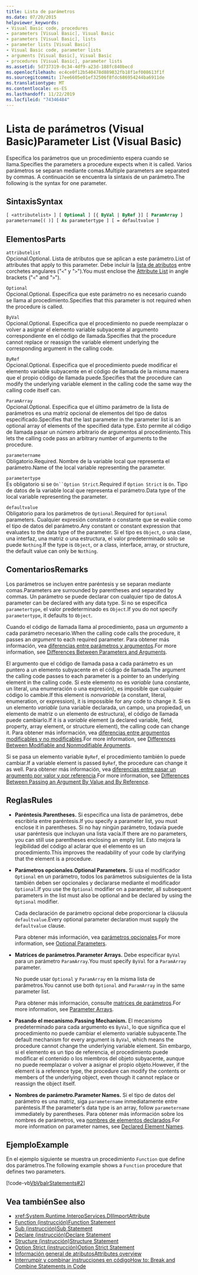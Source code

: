 ```yaml
---
title: Lista de parámetros
ms.date: 07/20/2015
helpviewer_keywords:
- Visual Basic code, procedures
- parameters [Visual Basic], Visual Basic
- parameters [Visual Basic], lists
- parameter lists [Visual Basic]
- Visual Basic code, parameter lists
- arguments [Visual Basic], Visual Basic
- procedures [Visual Basic], parameter lists
ms.assetid: 5d737319-0c34-4df9-a23d-188fc840becd
ms.openlocfilehash: ec4ce0f12b540478d889832fb18f1ef008613f1f
ms.sourcegitcommit: 17ee6605e01ef32506f8fdc686954244ba6911de
ms.translationtype: MT
ms.contentlocale: es-ES
ms.lasthandoff: 11/22/2019
ms.locfileid: "74346484"
---
```

# <a name="parameter-list-visual-basic"></a><span data-ttu-id="cd10d-102">Lista de parámetros (Visual Basic)</span><span class="sxs-lookup"><span data-stu-id="cd10d-102">Parameter List (Visual Basic)</span></span>

<span data-ttu-id="cd10d-103">Especifica los parámetros que un procedimiento espera cuando se llama.</span><span class="sxs-lookup"><span data-stu-id="cd10d-103">Specifies the parameters a procedure expects when it is called.</span></span> <span data-ttu-id="cd10d-104">Varios parámetros se separan mediante comas.</span><span class="sxs-lookup"><span data-stu-id="cd10d-104">Multiple parameters are separated by commas.</span></span> <span data-ttu-id="cd10d-105">A continuación se encuentra la sintaxis de un parámetro.</span><span class="sxs-lookup"><span data-stu-id="cd10d-105">The following is the syntax for one parameter.</span></span>

## <a name="syntax"></a><span data-ttu-id="cd10d-106">Sintaxis</span><span class="sxs-lookup"><span data-stu-id="cd10d-106">Syntax</span></span>

```vb
[ <attributelist> ] [ Optional ] [{ ByVal | ByRef }] [ ParamArray ]
parametername[( )] [ As parametertype ] [ = defaultvalue ]
```

## <a name="parts"></a><span data-ttu-id="cd10d-107">Elementos</span><span class="sxs-lookup"><span data-stu-id="cd10d-107">Parts</span></span>

`attributelist`  
<span data-ttu-id="cd10d-108">Opcional.</span><span class="sxs-lookup"><span data-stu-id="cd10d-108">Optional.</span></span> <span data-ttu-id="cd10d-109">Lista de atributos que se aplican a este parámetro.</span><span class="sxs-lookup"><span data-stu-id="cd10d-109">List of attributes that apply to this parameter.</span></span> <span data-ttu-id="cd10d-110">Debe incluir la [lista de atributos](../../../visual-basic/language-reference/statements/attribute-list.md) entre corchetes angulares ("`<`" y "`>`").</span><span class="sxs-lookup"><span data-stu-id="cd10d-110">You must enclose the [Attribute List](../../../visual-basic/language-reference/statements/attribute-list.md) in angle brackets ("`<`" and "`>`").</span></span>

`Optional`  
<span data-ttu-id="cd10d-111">Opcional.</span><span class="sxs-lookup"><span data-stu-id="cd10d-111">Optional.</span></span> <span data-ttu-id="cd10d-112">Especifica que este parámetro no es necesario cuando se llama al procedimiento.</span><span class="sxs-lookup"><span data-stu-id="cd10d-112">Specifies that this parameter is not required when the procedure is called.</span></span>

`ByVal`  
<span data-ttu-id="cd10d-113">Opcional.</span><span class="sxs-lookup"><span data-stu-id="cd10d-113">Optional.</span></span> <span data-ttu-id="cd10d-114">Especifica que el procedimiento no puede reemplazar o volver a asignar el elemento variable subyacente al argumento correspondiente en el código de llamada.</span><span class="sxs-lookup"><span data-stu-id="cd10d-114">Specifies that the procedure cannot replace or reassign the variable element underlying the corresponding argument in the calling code.</span></span>

`ByRef`  
<span data-ttu-id="cd10d-115">Opcional.</span><span class="sxs-lookup"><span data-stu-id="cd10d-115">Optional.</span></span> <span data-ttu-id="cd10d-116">Especifica que el procedimiento puede modificar el elemento variable subyacente en el código de llamada de la misma manera que el propio código de llamada puede.</span><span class="sxs-lookup"><span data-stu-id="cd10d-116">Specifies that the procedure can modify the underlying variable element in the calling code the same way the calling code itself can.</span></span>

`ParamArray`  
<span data-ttu-id="cd10d-117">Opcional.</span><span class="sxs-lookup"><span data-stu-id="cd10d-117">Optional.</span></span> <span data-ttu-id="cd10d-118">Especifica que el último parámetro de la lista de parámetros es una matriz opcional de elementos del tipo de datos especificado.</span><span class="sxs-lookup"><span data-stu-id="cd10d-118">Specifies that the last parameter in the parameter list is an optional array of elements of the specified data type.</span></span> <span data-ttu-id="cd10d-119">Esto permite al código de llamada pasar un número arbitrario de argumentos al procedimiento.</span><span class="sxs-lookup"><span data-stu-id="cd10d-119">This lets the calling code pass an arbitrary number of arguments to the procedure.</span></span>

`parametername`  
<span data-ttu-id="cd10d-120">Obligatorio.</span><span class="sxs-lookup"><span data-stu-id="cd10d-120">Required.</span></span> <span data-ttu-id="cd10d-121">Nombre de la variable local que representa el parámetro.</span><span class="sxs-lookup"><span data-stu-id="cd10d-121">Name of the local variable representing the parameter.</span></span>

`parametertype`  
<span data-ttu-id="cd10d-122">Es obligatorio si se `On``Option Strict`.</span><span class="sxs-lookup"><span data-stu-id="cd10d-122">Required if `Option Strict` is `On`.</span></span> <span data-ttu-id="cd10d-123">Tipo de datos de la variable local que representa el parámetro.</span><span class="sxs-lookup"><span data-stu-id="cd10d-123">Data type of the local variable representing the parameter.</span></span>

`defaultvalue`  
<span data-ttu-id="cd10d-124">Obligatorio para los parámetros de `Optional`.</span><span class="sxs-lookup"><span data-stu-id="cd10d-124">Required for `Optional` parameters.</span></span> <span data-ttu-id="cd10d-125">Cualquier expresión constante o constante que se evalúe como el tipo de datos del parámetro.</span><span class="sxs-lookup"><span data-stu-id="cd10d-125">Any constant or constant expression that evaluates to the data type of the parameter.</span></span> <span data-ttu-id="cd10d-126">Si el tipo es `Object`, o una clase, una interfaz, una matriz o una estructura, el valor predeterminado solo se puede `Nothing`.</span><span class="sxs-lookup"><span data-stu-id="cd10d-126">If the type is `Object`, or a class, interface, array, or structure, the default value can only be `Nothing`.</span></span>

## <a name="remarks"></a><span data-ttu-id="cd10d-127">Comentarios</span><span class="sxs-lookup"><span data-stu-id="cd10d-127">Remarks</span></span>

<span data-ttu-id="cd10d-128">Los parámetros se incluyen entre paréntesis y se separan mediante comas.</span><span class="sxs-lookup"><span data-stu-id="cd10d-128">Parameters are surrounded by parentheses and separated by commas.</span></span> <span data-ttu-id="cd10d-129">Un parámetro se puede declarar con cualquier tipo de datos.</span><span class="sxs-lookup"><span data-stu-id="cd10d-129">A parameter can be declared with any data type.</span></span> <span data-ttu-id="cd10d-130">Si no se especifica `parametertype`, el valor predeterminado es `Object`.</span><span class="sxs-lookup"><span data-stu-id="cd10d-130">If you do not specify `parametertype`, it defaults to `Object`.</span></span>

<span data-ttu-id="cd10d-131">Cuando el código de llamada llama al procedimiento, pasa un *argumento* a cada parámetro necesario.</span><span class="sxs-lookup"><span data-stu-id="cd10d-131">When the calling code calls the procedure, it passes an *argument* to each required parameter.</span></span> <span data-ttu-id="cd10d-132">Para obtener más información, vea [diferencias entre parámetros y argumentos](../../../visual-basic/programming-guide/language-features/procedures/differences-between-parameters-and-arguments.md).</span><span class="sxs-lookup"><span data-stu-id="cd10d-132">For more information, see [Differences Between Parameters and Arguments](../../../visual-basic/programming-guide/language-features/procedures/differences-between-parameters-and-arguments.md).</span></span>

<span data-ttu-id="cd10d-133">El argumento que el código de llamada pasa a cada parámetro es un puntero a un elemento subyacente en el código de llamada.</span><span class="sxs-lookup"><span data-stu-id="cd10d-133">The argument the calling code passes to each parameter is a pointer to an underlying element in the calling code.</span></span> <span data-ttu-id="cd10d-134">Si este elemento no es *variable* (una constante, un literal, una enumeración o una expresión), es imposible que cualquier código lo cambie.</span><span class="sxs-lookup"><span data-stu-id="cd10d-134">If this element is *nonvariable* (a constant, literal, enumeration, or expression), it is impossible for any code to change it.</span></span> <span data-ttu-id="cd10d-135">Si es un elemento *variable* (una variable declarada, un campo, una propiedad, un elemento de matriz o un elemento de estructura), el código de llamada puede cambiarlo.</span><span class="sxs-lookup"><span data-stu-id="cd10d-135">If it is a *variable* element (a declared variable, field, property, array element, or structure element), the calling code can change it.</span></span> <span data-ttu-id="cd10d-136">Para obtener más información, vea [diferencias entre argumentos modificables y no modificables](../../../visual-basic/programming-guide/language-features/procedures/differences-between-modifiable-and-nonmodifiable-arguments.md).</span><span class="sxs-lookup"><span data-stu-id="cd10d-136">For more information, see [Differences Between Modifiable and Nonmodifiable Arguments](../../../visual-basic/programming-guide/language-features/procedures/differences-between-modifiable-and-nonmodifiable-arguments.md).</span></span>

<span data-ttu-id="cd10d-137">Si se pasa un elemento variable `ByRef`, el procedimiento también lo puede cambiar.</span><span class="sxs-lookup"><span data-stu-id="cd10d-137">If a variable element is passed `ByRef`, the procedure can change it as well.</span></span> <span data-ttu-id="cd10d-138">Para obtener más información, vea [diferencias entre pasar un argumento por valor y por referencia](../../../visual-basic/programming-guide/language-features/procedures/differences-between-passing-an-argument-by-value-and-by-reference.md).</span><span class="sxs-lookup"><span data-stu-id="cd10d-138">For more information, see [Differences Between Passing an Argument By Value and By Reference](../../../visual-basic/programming-guide/language-features/procedures/differences-between-passing-an-argument-by-value-and-by-reference.md).</span></span>

## <a name="rules"></a><span data-ttu-id="cd10d-139">Reglas</span><span class="sxs-lookup"><span data-stu-id="cd10d-139">Rules</span></span>

- <span data-ttu-id="cd10d-140">**Paréntesis.**</span><span class="sxs-lookup"><span data-stu-id="cd10d-140">**Parentheses.**</span></span> <span data-ttu-id="cd10d-141">Si especifica una lista de parámetros, debe escribirla entre paréntesis.</span><span class="sxs-lookup"><span data-stu-id="cd10d-141">If you specify a parameter list, you must enclose it in parentheses.</span></span> <span data-ttu-id="cd10d-142">Si no hay ningún parámetro, todavía puede usar paréntesis que incluyan una lista vacía.</span><span class="sxs-lookup"><span data-stu-id="cd10d-142">If there are no parameters, you can still use parentheses enclosing an empty list.</span></span> <span data-ttu-id="cd10d-143">Esto mejora la legibilidad del código al aclarar que el elemento es un procedimiento.</span><span class="sxs-lookup"><span data-stu-id="cd10d-143">This improves the readability of your code by clarifying that the element is a procedure.</span></span>

- <span data-ttu-id="cd10d-144">**Parámetros opcionales.**</span><span class="sxs-lookup"><span data-stu-id="cd10d-144">**Optional Parameters.**</span></span> <span data-ttu-id="cd10d-145">Si usa el modificador `Optional` en un parámetro, todos los parámetros subsiguientes de la lista también deben ser opcionales y declararse mediante el modificador `Optional`.</span><span class="sxs-lookup"><span data-stu-id="cd10d-145">If you use the `Optional` modifier on a parameter, all subsequent parameters in the list must also be optional and be declared by using the `Optional` modifier.</span></span>

     <span data-ttu-id="cd10d-146">Cada declaración de parámetro opcional debe proporcionar la cláusula `defaultvalue`.</span><span class="sxs-lookup"><span data-stu-id="cd10d-146">Every optional parameter declaration must supply the `defaultvalue` clause.</span></span>

     <span data-ttu-id="cd10d-147">Para obtener más información, vea [parámetros opcionales](../../../visual-basic/programming-guide/language-features/procedures/optional-parameters.md).</span><span class="sxs-lookup"><span data-stu-id="cd10d-147">For more information, see [Optional Parameters](../../../visual-basic/programming-guide/language-features/procedures/optional-parameters.md).</span></span>

- <span data-ttu-id="cd10d-148">**Matrices de parámetros.**</span><span class="sxs-lookup"><span data-stu-id="cd10d-148">**Parameter Arrays.**</span></span> <span data-ttu-id="cd10d-149">Debe especificar `ByVal` para un parámetro `ParamArray`.</span><span class="sxs-lookup"><span data-stu-id="cd10d-149">You must specify `ByVal` for a `ParamArray` parameter.</span></span>

     <span data-ttu-id="cd10d-150">No puede usar `Optional` y `ParamArray` en la misma lista de parámetros.</span><span class="sxs-lookup"><span data-stu-id="cd10d-150">You cannot use both `Optional` and `ParamArray` in the same parameter list.</span></span>

     <span data-ttu-id="cd10d-151">Para obtener más información, consulte [matrices de parámetros](../../../visual-basic/programming-guide/language-features/procedures/parameter-arrays.md).</span><span class="sxs-lookup"><span data-stu-id="cd10d-151">For more information, see [Parameter Arrays](../../../visual-basic/programming-guide/language-features/procedures/parameter-arrays.md).</span></span>

- <span data-ttu-id="cd10d-152">**Pasando el mecanismo.**</span><span class="sxs-lookup"><span data-stu-id="cd10d-152">**Passing Mechanism.**</span></span> <span data-ttu-id="cd10d-153">El mecanismo predeterminado para cada argumento es `ByVal`, lo que significa que el procedimiento no puede cambiar el elemento variable subyacente.</span><span class="sxs-lookup"><span data-stu-id="cd10d-153">The default mechanism for every argument is `ByVal`, which means the procedure cannot change the underlying variable element.</span></span> <span data-ttu-id="cd10d-154">Sin embargo, si el elemento es un tipo de referencia, el procedimiento puede modificar el contenido o los miembros del objeto subyacente, aunque no puede reemplazar o volver a asignar el propio objeto.</span><span class="sxs-lookup"><span data-stu-id="cd10d-154">However, if the element is a reference type, the procedure can modify the contents or members of the underlying object, even though it cannot replace or reassign the object itself.</span></span>

- <span data-ttu-id="cd10d-155">**Nombres de parámetro.**</span><span class="sxs-lookup"><span data-stu-id="cd10d-155">**Parameter Names.**</span></span> <span data-ttu-id="cd10d-156">Si el tipo de datos del parámetro es una matriz, siga `parametername` inmediatamente entre paréntesis.</span><span class="sxs-lookup"><span data-stu-id="cd10d-156">If the parameter's data type is an array, follow `parametername` immediately by parentheses.</span></span> <span data-ttu-id="cd10d-157">Para obtener más información sobre los nombres de parámetros, vea [nombres de elementos declarados](../../../visual-basic/programming-guide/language-features/declared-elements/declared-element-names.md).</span><span class="sxs-lookup"><span data-stu-id="cd10d-157">For more information on parameter names, see [Declared Element Names](../../../visual-basic/programming-guide/language-features/declared-elements/declared-element-names.md).</span></span>

## <a name="example"></a><span data-ttu-id="cd10d-158">Ejemplo</span><span class="sxs-lookup"><span data-stu-id="cd10d-158">Example</span></span>

<span data-ttu-id="cd10d-159">En el ejemplo siguiente se muestra un procedimiento `Function` que define dos parámetros.</span><span class="sxs-lookup"><span data-stu-id="cd10d-159">The following example shows a `Function` procedure that defines two parameters.</span></span>

[!code-vb[VbVbalrStatements#2](~/samples/snippets/visualbasic/VS_Snippets_VBCSharp/VbVbalrStatements/VB/Class1.vb#2)]

## <a name="see-also"></a><span data-ttu-id="cd10d-160">Vea también</span><span class="sxs-lookup"><span data-stu-id="cd10d-160">See also</span></span>

- <xref:System.Runtime.InteropServices.DllImportAttribute>
- [<span data-ttu-id="cd10d-161">Function (instrucción)</span><span class="sxs-lookup"><span data-stu-id="cd10d-161">Function Statement</span></span>](../../../visual-basic/language-reference/statements/function-statement.md)
- [<span data-ttu-id="cd10d-162">Sub (instrucción)</span><span class="sxs-lookup"><span data-stu-id="cd10d-162">Sub Statement</span></span>](../../../visual-basic/language-reference/statements/sub-statement.md)
- [<span data-ttu-id="cd10d-163">Declare (instrucción)</span><span class="sxs-lookup"><span data-stu-id="cd10d-163">Declare Statement</span></span>](../../../visual-basic/language-reference/statements/declare-statement.md)
- [<span data-ttu-id="cd10d-164">Structure (instrucción)</span><span class="sxs-lookup"><span data-stu-id="cd10d-164">Structure Statement</span></span>](../../../visual-basic/language-reference/statements/structure-statement.md)
- [<span data-ttu-id="cd10d-165">Option Strict (instrucción)</span><span class="sxs-lookup"><span data-stu-id="cd10d-165">Option Strict Statement</span></span>](../../../visual-basic/language-reference/statements/option-strict-statement.md)
- [<span data-ttu-id="cd10d-166">Información general de atributos</span><span class="sxs-lookup"><span data-stu-id="cd10d-166">Attributes overview</span></span>](../../../visual-basic/programming-guide/concepts/attributes/index.md)
- [<span data-ttu-id="cd10d-167">Interrumpir y combinar instrucciones en código</span><span class="sxs-lookup"><span data-stu-id="cd10d-167">How to: Break and Combine Statements in Code</span></span>](../../../visual-basic/programming-guide/program-structure/how-to-break-and-combine-statements-in-code.md)
